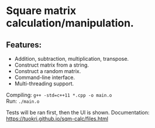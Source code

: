 # Square matrix calculation/manipulation.

## Features:
- Addition, subtraction, multiplication, transpose.
- Construct matrix from a string.
- Construct a random matrix.
- Command-line interface.
- Multi-threading support.
  
Compiling: ```g++ -std=c++11 *.cpp -o main.o```  
Run:       ```./main.o```
  
Tests will be ran first, then the UI is shown.
Documentation: https://tuokri.github.io/sqm-calc/files.html
